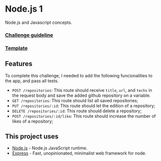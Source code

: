 # Node.js 1
Node.js and Javascript concepts.

### [Challenge guideline](https://github.com/Rocketseat/bootcamp-gostack-desafios/tree/master/desafio-conceitos-nodejs)
### [Template](https://github.com/Rocketseat/gostack-template-conceitos-nodejs)

## Features

To complete this challenge, I needed to add the following funcionalities to the app, and pass all tests.

* ``POST /repositories``: This route should receive ``title``, ``url``, and ``techs`` in the request body and save the added github repository on a variable.
* ``GET /repositories``: This route should list all saved repositories;
* ``PUT /repositories/:id``: This route should let the edition of a repository;
* ``DELETE /repositories/:id``: This route should delete a repository;
* ``POST /repositories/:id/like``: This route should increase the number of likes of a repository;

## This project uses

* [Node.js](https://github.com/nodejs/node) - Node.js JavaScript runtime.
* [Express](https://github.com/expressjs/express) - Fast, unopinionated, minimalist web framework for node.
